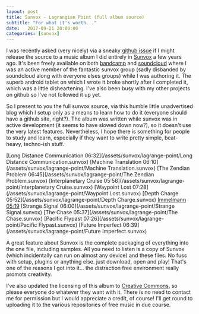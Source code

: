 ```yaml
---
layout: post
title: Sunvox - Lagrangian Point (full album source)
subtitle: "For what it's worth..."
date:   2017-09-21 20:00:00
categories: [sunvox]
---
```


I was recently asked (very nicely) via a sneaky [github issue](https://github.com/the-james-burton/the-james-burton.github.io/issues/1) if I might release the source to a music album I did entirely in [Sunvox](http://www.warmplace.ru/soft/sunvox/) a few years ago. It's been freely available on both [bandcamp](https://jimsey.bandcamp.com/album/lagrange-point) and [soundcloud](https://soundcloud.com/jimsey/lagrange-point-album-preview) where I was an active member of the fantastic sunvox group (sadly disbanded by soundcloud along with everyone elses groups) while I was authoring it. The superb android tablet on which I wrote it broke shortly after I completed it, which was a little disheartening. I've also been busy with my other projects on github so I've not followed it up yet.

So I present to you the full sunvox source, via this humble little unadvertised blog which I setup only as a means to learn how to do it (everyone should have a github site, right?). The album was written while sunvox was in active development (it seems to have slowed down now?), so it doesn't use the very latest features. Nevertheless, I hope there is something for people to study and learn, especially if they want to write pretty simple, beat-heavy, techno-ish stuff.

[Long Distance Communication 06:32](/assets/sunvox/lagrange-point/Long Distance Communication.sunvox)
[Machine Translation 06:10](/assets/sunvox/lagrange-point/Machine Translation.sunvox)
[The Zendian Problem 06:45](/assets/sunvox/lagrange-point/The Zendian Problem.sunvox)
[Interplanetary Cruise 05:56](/assets/sunvox/lagrange-point/Interplanetary Cruise.sunvox)
[Waypoint Lost 07:28](/assets/sunvox/lagrange-point/Waypoint Lost.sunvox)
[Depth Charge 05:52](/assets/sunvox/lagrange-point/Depth Charge.sunvox)
[Immelmann 05:19](/assets/sunvox/lagrange-point/Immelmann.sunvox)
[Strange Signal 06:00](/assets/sunvox/lagrange-point/Strange Signal.sunvox)
[The Chase 05:37](/assets/sunvox/lagrange-point/The Chase.sunvox)
[Pacific Flypast 07:26](/assets/sunvox/lagrange-point/Pacific Flypast.sunvox)
[Future Imperfect 06:39](/assets/sunvox/lagrange-point/Future Imperfect.sunvox)

A great feature about Sunvox is the complete packaging of everything into the one file, including samples. All you need to listen is a copy of Sunvox (which incidentally can run on almost any device) and these files. No fuss with setup, plugins or anything else. just download, open and play! That's one of the reasons I got into it... the distraction free environment really promots creativity.

I've also updated the licensing of this album to [Creative Commons](https://creativecommons.org/), so please everyone do whatever they want with it. There is no need to contact me for permission but I would appreciate a credit, of course! I'll get round to uploading it to the various repositories of free music in due course.
